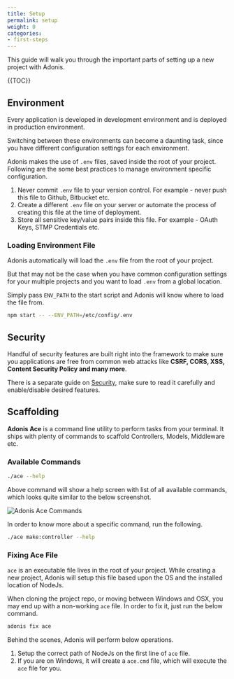 ```yaml
---
title: Setup
permalink: setup
weight: 0
categories:
- first-steps
---
```


This guide will walk you through the important parts of setting up a new project with Adonis.

{{TOC}}

## Environment

Every application is developed in development environment and is deployed in production environment. 

Switching between these environments can become a daunting task, since you have different configuration settings for each environment.

Adonis makes the use of `.env` files, saved inside the root of your project. Following are the some best practices to manage environment specific configuration.

1. Never commit `.env` file to your version control. For example - never push this file to Github, Bitbucket etc.
2. Create a different `.env` file on your server or automate the process of creating this file at the time of deployment.
3. Store all sensitive key/value pairs inside this file. For example - OAuth Keys, STMP Credentials etc.

### Loading Environment File

Adonis automatically will load the `.env` file from the root of your project.

But that may not be the case when you have common configuration settings for your multiple projects and you want to load `.env` from a global location.

Simply pass `ENV_PATH` to the start script and Adonis will know where to load the file from.

```bash
npm start -- --ENV_PATH=/etc/config/.env
```

## Security

Handful of security features are built right into the framework to make sure you applications are free from common web attacks like **CSRF, CORS, XSS, Content Security Policy and many more**.

There is a separate guide on [Security](security), make sure to read it carefully and enable/disable desired features.

## Scaffolding

**Adonis Ace** is a command line utility to perform tasks from your terminal. It ships with plenty of commands to scaffold Controllers, Models, Middleware etc.

### Available Commands

```bash
./ace --help
```

Above command will show a help screen with list of all available commands, which looks quite similar to the below screenshot.

![Adonis Ace Commands](https://i.imgsafe.org/0620a44.png)

In order to know more about a specific command, run the following.

```bash
./ace make:controller --help
```

### Fixing Ace File

`ace` is an executable file lives in the root of your project. While creating a new project, Adonis will setup this file based upon the OS and the installed location of NodeJs. 

When cloning the project repo, or moving between Windows and OSX, you may end up with a non-working `ace` file. In order to fix it, just run the below command.

```bash
adonis fix ace
```

Behind the scenes, Adonis will perform below operations.

1. Setup the correct path of NodeJs on the first line of `ace` file.
2. If you are on Windows, it will create a `ace.cmd` file, which will execute the `ace` file for you.
